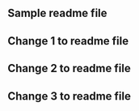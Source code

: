 ## Sample readme file
## Change 1 to readme file
## Change 2 to readme file
## Change 3 to readme file